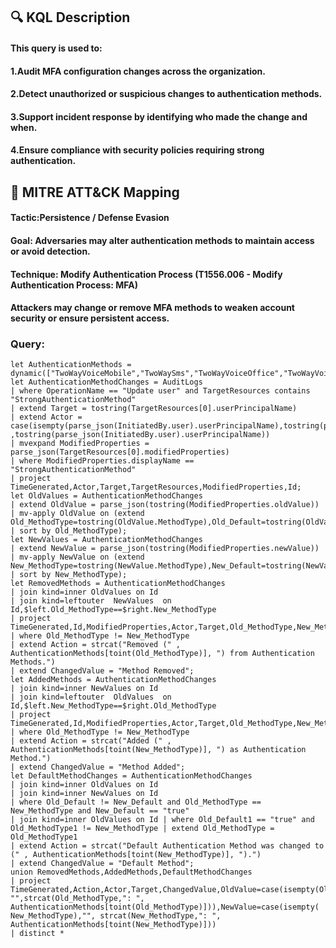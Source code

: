 ## 🔍 KQL Description
#### This query is used to:
#### 1.Audit MFA configuration changes across the organization.
#### 2.Detect unauthorized or suspicious changes to authentication methods.
#### 3.Support incident response by identifying who made the change and when.
#### 4.Ensure compliance with security policies requiring strong authentication.
## 🧩 MITRE ATT&CK Mapping
#### Tactic:Persistence / Defense Evasion
#### Goal: Adversaries may alter authentication methods to maintain access or avoid detection.
#### Technique: Modify Authentication Process (T1556.006 - Modify Authentication Process: MFA)
#### Attackers may change or remove MFA methods to weaken account security or ensure persistent access.
### Query:
```KQL
let AuthenticationMethods = dynamic(["TwoWayVoiceMobile","TwoWaySms","TwoWayVoiceOffice","TwoWayVoiceOtherMobile","TwoWaySmsOtherMobile","OneWaySms","PhoneAppNotification","PhoneAppOTP"]);
let AuthenticationMethodChanges = AuditLogs
| where OperationName == "Update user" and TargetResources contains "StrongAuthenticationMethod"
| extend Target = tostring(TargetResources[0].userPrincipalName)
| extend Actor = case(isempty(parse_json(InitiatedBy.user).userPrincipalName),tostring(parse_json(InitiatedBy.app).displayName) ,tostring(parse_json(InitiatedBy.user).userPrincipalName))
| mvexpand ModifiedProperties = parse_json(TargetResources[0].modifiedProperties)
| where ModifiedProperties.displayName ==  "StrongAuthenticationMethod"
| project TimeGenerated,Actor,Target,TargetResources,ModifiedProperties,Id;
let OldValues = AuthenticationMethodChanges
| extend OldValue = parse_json(tostring(ModifiedProperties.oldValue))
| mv-apply OldValue on (extend Old_MethodType=tostring(OldValue.MethodType),Old_Default=tostring(OldValue.Default) | sort by Old_MethodType);
let NewValues = AuthenticationMethodChanges
| extend NewValue = parse_json(tostring(ModifiedProperties.newValue))
| mv-apply NewValue on (extend New_MethodType=tostring(NewValue.MethodType),New_Default=tostring(NewValue.Default) | sort by New_MethodType);
let RemovedMethods = AuthenticationMethodChanges
| join kind=inner OldValues on Id
| join kind=leftouter  NewValues  on Id,$left.Old_MethodType==$right.New_MethodType
| project TimeGenerated,Id,ModifiedProperties,Actor,Target,Old_MethodType,New_MethodType
| where Old_MethodType != New_MethodType
| extend Action = strcat("Removed (" , AuthenticationMethods[toint(Old_MethodType)], ") from Authentication Methods.")
| extend ChangedValue = "Method Removed";
let AddedMethods = AuthenticationMethodChanges
| join kind=inner NewValues on Id
| join kind=leftouter  OldValues  on Id,$left.New_MethodType==$right.Old_MethodType
| project TimeGenerated,Id,ModifiedProperties,Actor,Target,Old_MethodType,New_MethodType
| where Old_MethodType != New_MethodType
| extend Action = strcat("Added (" , AuthenticationMethods[toint(New_MethodType)], ") as Authentication Method.") 
| extend ChangedValue = "Method Added";
let DefaultMethodChanges = AuthenticationMethodChanges
| join kind=inner OldValues on Id
| join kind=inner NewValues on Id
| where Old_Default != New_Default and Old_MethodType == New_MethodType and New_Default == "true"
| join kind=inner OldValues on Id | where Old_Default1 == "true" and Old_MethodType1 != New_MethodType | extend Old_MethodType = Old_MethodType1
| extend Action = strcat("Default Authentication Method was changed to (" , AuthenticationMethods[toint(New_MethodType)], ").")
| extend ChangedValue = "Default Method";
union RemovedMethods,AddedMethods,DefaultMethodChanges
| project TimeGenerated,Action,Actor,Target,ChangedValue,OldValue=case(isempty(Old_MethodType), "",strcat(Old_MethodType,": ", AuthenticationMethods[toint(Old_MethodType)])),NewValue=case(isempty( New_MethodType),"", strcat(New_MethodType,": ", AuthenticationMethods[toint(New_MethodType)]))
| distinct *
```
